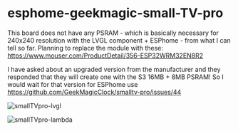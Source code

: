 # esphome-geekmagic-small-TV-pro

This board does not have any PSRAM - which is basically necessary for 240x240 resolution with the LVGL component + ESPhome - from what I can tell so far. Planning to replace the module with these: https://www.mouser.com/ProductDetail/356-ESP32WRM32EN8R2

I have asked about an upgraded version from the manufacturer and they responded that they will create one with the S3 16MB + 8MB PSRAM! So I would wait for that version for ESPhome use https://github.com/GeekMagicClock/smalltv-pro/issues/44

![smallTVpro-lvgl](https://github.com/clowrey/esphome-geekmagic-small-TV-pro/assets/6935928/dac09d62-dfbb-40f6-a41d-26fb225005dc)

![smallTVpro-lambda](https://github.com/clowrey/esphome-geekmagic-small-TV-pro/assets/6935928/d775ecc8-17b4-4f8c-88b6-391e46f03dc1)
